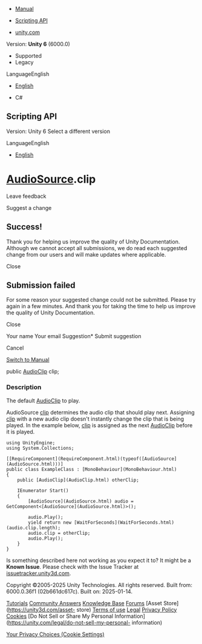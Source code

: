 [ ]()

  * [Manual](../Manual/index.html)
  * [Scripting API](../ScriptReference/index.html)

  * [unity.com](https://unity.com/)

Version: **Unity 6** (6000.0)

  * Supported
  * Legacy

LanguageEnglish

  * [English]()

  * C#

[ ](https://docs.unity3d.com)

## Scripting API

Version: Unity 6 Select a different version

LanguageEnglish

  * [English]()

#  [AudioSource](AudioSource.html).clip

Leave feedback

Suggest a change

## Success!

Thank you for helping us improve the quality of Unity Documentation. Although
we cannot accept all submissions, we do read each suggested change from our
users and will make updates where applicable.

Close

## Submission failed

For some reason your suggested change could not be submitted. Please <a>try
again</a> in a few minutes. And thank you for taking the time to help us
improve the quality of Unity Documentation.

Close

Your name Your email Suggestion* Submit suggestion

Cancel

[Switch to Manual](../Manual/class-AudioSource.html "Go to AudioSource
Component in the Manual")

public [AudioClip](AudioClip.html) clip;

### Description

The default [AudioClip](AudioClip.html) to play.

AudioSource [clip](AudioSource-clip.html) determines the audio clip that
should play next. Assigning [clip](AudioSource-clip.html) with a new audio
clip doesn't instantly change the clip that is being played. In the example
below, [clip](AudioSource-clip.html) is assigned as the next
[AudioClip](AudioClip.html) before it is played.

    
    
    using UnityEngine;
    using System.Collections;  
      
    [[RequireComponent](RequireComponent.html)(typeof([AudioSource](AudioSource.html)))]
    public class ExampleClass : [MonoBehaviour](MonoBehaviour.html)
    {
        public [AudioClip](AudioClip.html) otherClip;  
      
        IEnumerator Start()
        {
            [AudioSource](AudioSource.html) audio = GetComponent<[AudioSource](AudioSource.html)>();  
      
            audio.Play();
            yield return new [WaitForSeconds](WaitForSeconds.html)(audio.clip.length);
            audio.clip = otherClip;
            audio.Play();
        }
    }
    

Is something described here not working as you expect it to? It might be a
**Known Issue**. Please check with the Issue Tracker at
[issuetracker.unity3d.com](https://issuetracker.unity3d.com).

Copyright ©2005-2025 Unity Technologies. All rights reserved. Built from:
6000.0.36f1 (02b661dc617c). Built on: 2025-01-14.

[Tutorials](https://unity3d.com/learn) [Community
Answers](https://answers.unity3d.com) [Knowledge
Base](https://support.unity3d.com/hc/en-us)
[Forums](https://forum.unity3d.com) [Asset Store](https://unity3d.com/asset-
store) [Terms of use](https://docs.unity3d.com/Manual/TermsOfUse.html)
[Legal](https://unity.com/legal) [Privacy
Policy](https://unity.com/legal/privacy-policy)
[Cookies](https://unity.com/legal/cookie-policy) [Do Not Sell or Share My
Personal Information](https://unity.com/legal/do-not-sell-my-personal-
information)

[Your Privacy Choices (Cookie Settings)](javascript:void\(0\);)

